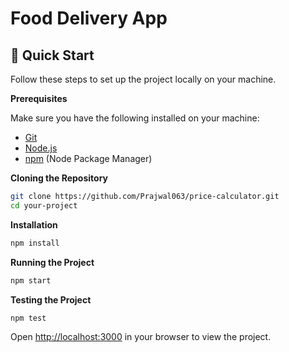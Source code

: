 <h1>Food Delivery App</h1>

## <a name="quick-start">🤸 Quick Start</a>

Follow these steps to set up the project locally on your machine.

**Prerequisites**

Make sure you have the following installed on your machine:

- [Git](https://git-scm.com/)
- [Node.js](https://nodejs.org/en)
- [npm](https://www.npmjs.com/) (Node Package Manager)

**Cloning the Repository**

```bash
git clone https://github.com/Prajwal063/price-calculator.git
cd your-project
```

**Installation**

```bash
npm install
```

**Running the Project**

```bash
npm start
```

**Testing the Project**

```bash
npm test
```

Open [http://localhost:3000](http://localhost:3000) in your browser to view the project.
